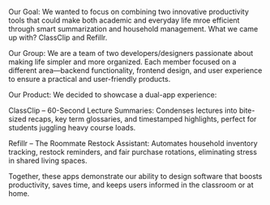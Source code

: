 Our Goal:
We wanted to focus on combining two innovative productivity tools that could make both academic and everyday life mroe efficient through smart summarization and household management. What we came up with? ClassClip and Refillr. 

Our Group:
We are a team of two developers/designers passionate about making life simpler and more organized. Each member focused on a different area—backend functionality, frontend design, and user experience to ensure a practical and user-friendly products. 

Our Product:
We decided to showcase a dual-app experience:

ClassClip – 60-Second Lecture Summaries: Condenses lectures into bite-sized recaps, key term glossaries, and timestamped highlights, perfect for students juggling heavy course loads.

Refillr – The Roommate Restock Assistant: Automates household inventory tracking, restock reminders, and fair purchase rotations, eliminating stress in shared living spaces.

Together, these apps demonstrate our ability to design software that boosts productivity, saves time, and keeps users informed in the classroom or at home.

